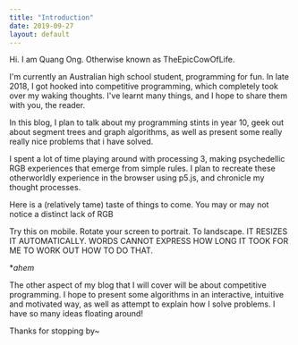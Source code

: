 ```yaml
---
title: "Introduction"
date: 2019-09-27
layout: default
---
```

Hi. I am Quang Ong. Otherwise known as TheEpicCowOfLife.

I'm currently an Australian high school student, programming for fun. In late 2018, I got hooked into competitive programming, which completely took over my waking thoughts. I've learnt many things, and I hope to share them with you, the reader.

In this blog, I plan to talk about my programming stints in year 10, geek out about segment trees and graph algorithms,  as well as present some really really nice problems that i have solved.

I spent a lot of time playing around with processing 3, making psychedellic RGB experiences that emerge from simple rules. I plan to recreate these otherworldly experience in the browser using p5.js, and chronicle my thought processes.

Here is a (relatively tame) taste of things to come. You may or may not notice a distinct lack of RGB

<script src="/assets/p5.min.js"></script>
<div id="sketch-holder">
  <script>
function windowResized() {
  var canvasDiv = document.getElementById('sketch-holder');
  let width = canvasDiv.offsetWidth; 
  resizeCanvas(width, width*9/16);
}
    
function setup() {
  var canvasDiv = document.getElementById('sketch-holder');
  var width = canvasDiv.offsetWidth;
  var canvas = createCanvas(width, width*9/16);
  canvas.parent('sketch-holder');
}

var t = 0;
var num_balls = 50;
function draw() {
  background(220);
  for (let i = 0; i < 50; i++){
    circle(i*width/50, height/2 + sin(t*(i+50)) * height/4, 20);
  }
  t += 0.001;
}

  </script>
</div>

Try this on mobile. Rotate your screen to portrait. To landscape. IT RESIZES IT AUTOMATICALLY. WORDS CANNOT EXPRESS HOW LONG IT TOOK FOR ME TO WORK OUT HOW TO DO THAT.

*_ahem_

The other aspect of my blog that I will cover will be about competitive programming. I hope to present some algorithms in an interactive, intuitive and motivated way, as well as attempt to explain how I solve problems. I have so many ideas floating around!

Thanks for stopping by~


